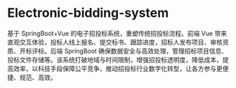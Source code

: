 # Electronic-bidding-system
基于 SpringBoot+Vue 的电子招投标系统，重塑传统招投标流程。前端 Vue 带来直观交互体验，投标人线上报名、提交标书、跟踪进度，招标人发布项目、审核资质、开标评标。后端 SpringBoot 确保数据安全与高效处理，管理招标项目信息、投标文件存储等。该系统打破地域与时间限制，增强招投标透明度，降低成本，提高效率，以科技手段保障公平竞争，推动招投标行业数字化转型，让各方参与更便捷、规范、高效。 
